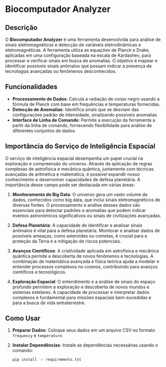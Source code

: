 # Biocomputador Analyzer

## Descrição

O **Biocomputador Analyzer** é uma ferramenta desenvolvida para análise de sinais eletromagnéticos e detecção de variáveis eletrodinâmicas e eletromagnéticas. A ferramenta utiliza as equações de Planck e Drake, aplicadas em uma configuração baseada na escala de Kardashev, para processar e verificar sinais em busca de anomalias. O objetivo é mapear e identificar possíveis sinais anômalos que possam indicar a presença de tecnologias avançadas ou fenômenos desconhecidos.

## Funcionalidades

- **Processamento de Dados**: Calcula a radiação de corpo negro usando a fórmula de Planck com base em frequências e temperaturas fornecidas.
- **Detecção de Anomalias**: Identifica sinais que se desviam das configurações padrão de intensidade, sinalizando possíveis anomalias.
- **Interface de Linha de Comando**: Permite a execução da ferramenta a partir da linha de comando, fornecendo flexibilidade para análise de diferentes conjuntos de dados.

## Importância do Serviço de Inteligência Espacial

O serviço de inteligência espacial desempenha um papel crucial na exploração e compreensão do universo. Através da aplicação de regras complexas de astrofísica e mecânica quântica, juntamente com técnicas avançadas de aritmética e matemática, é possível expandir nosso conhecimento e desenvolver capacidades de defesa planetária. A importância desse campo pode ser destacada em várias áreas:

1. **Monitoramento de Big Data**: O universo gera um vasto volume de dados, conhecidos como big data, que inclui sinais eletromagnéticos de diversas fontes. O processamento e análise desses dados são essenciais para detectar padrões e anomalias que podem indicar eventos astronômicos significativos ou sinais de civilizações avançadas.

2. **Defesa Planetária**: A capacidade de identificar e analisar sinais anômalos é vital para a defesa planetária. Monitorar e analisar dados de possíveis ameaças, como asteroides ou cometas, é crucial para a proteção da Terra e a mitigação de riscos potenciais.

3. **Avanços Científicos**: A criatividade aplicada em astrofísica e mecânica quântica permite a descoberta de novos fenômenos e tecnologias. A combinação de matemática avançada e física teórica ajuda a modelar e entender processos complexos no cosmos, contribuindo para avanços científicos e tecnológicos.

4. **Exploração Espacial**: O entendimento e a análise de sinais do espaço profundo permitem a exploração e descoberta de novos mundos e sistemas estelares. A capacidade de processar e interpretar dados complexos é fundamental para missões espaciais bem-sucedidas e para a busca de vida extraterrestre.

## Como Usar

1. **Preparar Dados**: Coloque seus dados em um arquivo CSV no formato `frequency` e `temperature`.

2. **Instalar Dependências**: Instale as dependências necessárias usando o comando:
   ```bash
   pip install -r requirements.txt
